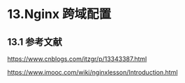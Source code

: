 # 13.Nginx 跨域配置

## 13.1 参考文献

https://www.cnblogs.com/itzgr/p/13343387.html

https://www.imooc.com/wiki/nginxlesson/Introduction.html

